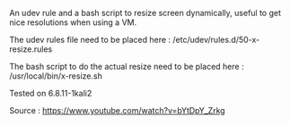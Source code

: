 An udev rule and a bash script to resize screen dynamically, useful to get nice resolutions when using a VM.

The udev rules file need to be placed here :
/etc/udev/rules.d/50-x-resize.rules

The bash script to do the actual resize need to be placed here :
/usr/local/bin/x-resize.sh

Tested on 6.8.11-1kali2

Source :
https://www.youtube.com/watch?v=bYtDpY_Zrkg
